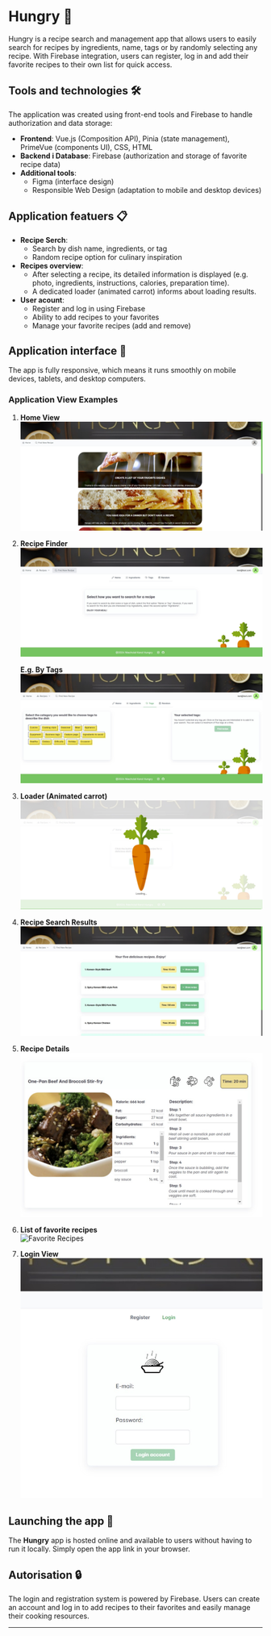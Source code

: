 # Hungry 🍲

Hungry is a recipe search and management app that allows users to easily search for recipes by ingredients, name, tags or by randomly selecting any recipe. With Firebase integration, users can register, log in and add their favorite recipes to their own list for quick access.

## Tools and technologies 🛠️

The application was created using front-end tools and Firebase to handle authorization and data storage:

- **Frontend**: Vue.js (Composition API), Pinia (state management), PrimeVue (components UI), CSS, HTML
- **Backend i Database**: Firebase (authorization and storage of favorite recipe data)
- **Additional tools**:
  - Figma (interface design)
  - Responsible Web Design (adaptation to mobile and desktop devices)

## Application featuers 📋

- **Recipe Serch**:
  - Search by dish name, ingredients, or tag
  - Random recipe option for culinary inspiration
- **Recipes overview**:
  - After selecting a recipe, its detailed information is displayed (e.g. photo, ingredients, instructions, calories, preparation time).
  - A dedicated loader (animated carrot) informs about loading results.
- **User acount**:
  - Register and log in using Firebase
  - Ability to add recipes to your favorites
  - Manage your favorite recipes (add and remove)

## Application interface 🎨

The app is fully responsive, which means it runs smoothly on mobile devices, tablets, and desktop computers.

### Application View Examples

1. **Home View**  
   ![Home View](./src/assets/readme/home-view.jpg)

2. **Recipe Finder**  
   ![Recipe Finder](./src/assets/readme/recipe-finder.jpg)

   **E.g. By Tags**  
   ![Recipe Finder](./src/assets/readme/recipe-finder-tags.jpg)

3. **Loader (Animated carrot)**  
   ![Loader](./src/assets/readme/carrot-loader.jpg)

4. **Recipe Search Results**  
   ![Search Results](./src/assets/readme/recipe-list.jpg)

5. **Recipe Details**  
   ![Recipe Details](./src/assets/readme/recipe-details.jpg)

6. **List of favorite recipes**  
   ![Favorite Recipes](./ścieżka/do/grafiki-ulubione.png)

7. **Login View**  
   ![Login](./src/assets/readme/login.jpg)

## Launching the app 🚀

The **Hungry** app is hosted online and available to users without having to run it locally. Simply open the app link in your browser.

## Autorisation 🔒

The login and registration system is powered by Firebase. Users can create an account and log in to add recipes to their favorites and easily manage their cooking resources.

---
